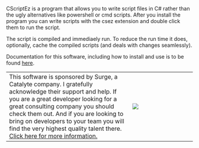 CScriptEz is a program that allows you to write script files in C# rather than the ugly alternatives like powershell or cmd scripts. After you install the program you can write scripts with the csez extension and double click them to run the script.

The script is compiled and immediaely run. To reduce the run time it does, optionally, cache the compiled scripts (and deals with changes seamlessly).

Documentation for this software, including how to install and use is to be found <a href="https://github.com/EngagingGear/CscriptEz/wiki">here</a>.

<table>
  <tr>
    <td width="66%">
      This software is sponsored by Surge, a Catalyte company. I gratefully acknowledge their support and help.
      If you are a great developer looking for a great consulting company you should check them out.
      And if you are looking to bring on developers to your team you will find the very highest quality talent there.
      <a href="https://www.surgeforward.com/">Click here for more information.</a>
    </td>
  <td>
    <a href="https://www.surgeforward.com/">
      <img src="https://user-images.githubusercontent.com/88802169/144468950-d0a8fadf-8fa8-4893-801c-f543e11da9e9.png" />
    </a>
   </td>
 </tr>
</table>

